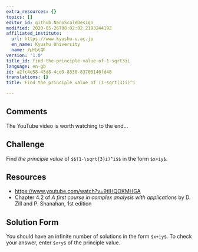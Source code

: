 ```yaml
---
extra_resources: {}
topics: []
editor_id: github.NanoScaleDesign
modified: 2020-05-26T08:02:02.219324419Z
affiliated_institute:
  url: https://www.kyushu-u.ac.jp
  en_name: Kyushu University
  name: 九州大学
version: '1.0'
title_id: find-the-principle-value-of-1-sqrt3ii
language: en-gb
id: a2fc4e58-45d8-4cd9-8330-83700140fd48
translations: {}
title: Find the principle value of (1-sqrt(3)i)^i

---
```


## Comments

The YouTube video is worth watching to the end...

## Challenge
Find *the principle value* of `$$(1-\sqrt{3}i)^i$$` in the form `$x+iy$`.

## Resources
- https://www.youtube.com/watch?v=9tlHQOKMHGA
- Chapter 4.2 of *A first course in complex analysis with applications* by D. Zill and P. Shanahan, 1st edition


## Solution Form
You should have an infinite number of solutions in the form `$x+iy$`.
To check your answer, enter `$x+y$` of the principle value.